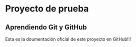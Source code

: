 # Proyecto de prueba
## Aprendiendo Git y GitHub
Esta es la doumentación oficial de este proyecto en GitHub!!!
